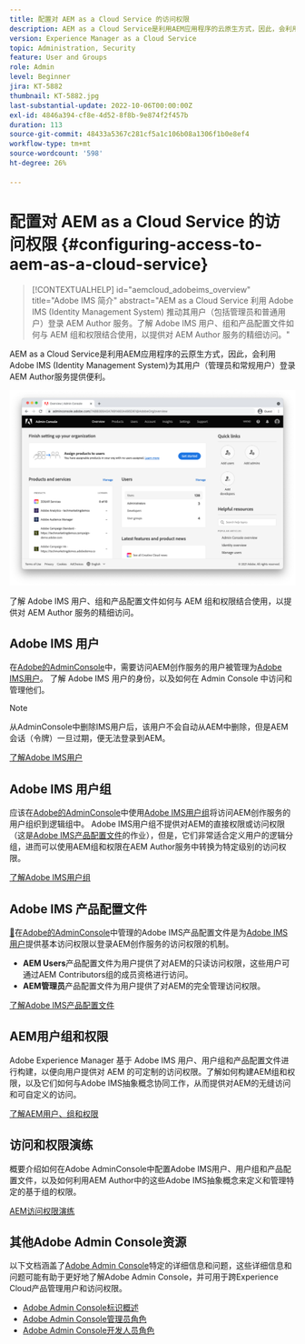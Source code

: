 ```yaml
---
title: 配置对 AEM as a Cloud Service 的访问权限
description: AEM as a Cloud Service是利用AEM应用程序的云原生方式，因此，会利用Adobe IMS (Identity Management System)帮助管理员和常规用户都登录到AEM Author服务。 了解Adobe IMS用户、用户组和产品配置文件如何与AEM组和权限结合使用，以提供对AEM Author的特定访问。
version: Experience Manager as a Cloud Service
topic: Administration, Security
feature: User and Groups
role: Admin
level: Beginner
jira: KT-5882
thumbnail: KT-5882.jpg
last-substantial-update: 2022-10-06T00:00:00Z
exl-id: 4846a394-cf8e-4d52-8f8b-9e874f2f457b
duration: 113
source-git-commit: 48433a5367c281cf5a1c106b08a1306f1b0e8ef4
workflow-type: tm+mt
source-wordcount: '598'
ht-degree: 26%

---
```


# 配置对 AEM as a Cloud Service 的访问权限 {#configuring-access-to-aem-as-a-cloud-service}

>[!CONTEXTUALHELP]
>id="aemcloud_adobeims_overview"
>title="Adobe IMS 简介"
>abstract="AEM as a Cloud Service 利用 Adobe IMS (Identity Management System) 推动其用户（包括管理员和普通用户）登录 AEM Author 服务。了解 Adobe IMS 用户、组和产品配置文件如何与 AEM 组和权限结合使用，以提供对 AEM Author 服务的精细访问。"

AEM as a Cloud Service是利用AEM应用程序的云原生方式，因此，会利用Adobe IMS (Identity Management System)为其用户（管理员和常规用户）登录AEM Author服务提供便利。

![Adobe Admin Console](./assets/hero.png)

了解 Adobe IMS 用户、组和产品配置文件如何与 AEM 组和权限结合使用，以提供对 AEM Author 服务的精细访问。

## Adobe IMS 用户

在[Adobe的AdminConsole](https://adminconsole.adobe.com)中，需要访问AEM创作服务的用户被管理为[Adobe IMS用户](https://helpx.adobe.com/cn/enterprise/using/set-up-identity.html)。 了解 Adobe IMS 用户的身份，以及如何在 Admin Console 中访问和管理他们。

>[!NOTE]
>
>从AdminConsole中删除IMS用户后，该用户不会自动从AEM中删除，但是AEM会话（令牌）一旦过期，便无法登录到AEM。


[了解Adobe IMS用户](./adobe-ims-users.md)

## Adobe IMS 用户组

应该在[Adobe的AdminConsole](https://adminconsole.adobe.com)中使用[Adobe IMS用户组](https://helpx.adobe.com/cn/enterprise/using/user-groups.html)将访问AEM创作服务的用户组织到逻辑组中。 Adobe IMS用户组不提供对AEM的直接权限或访问权限（这是[Adobe IMS产品配置文件](#adobe-ims-product-profiles)的作业），但是，它们非常适合定义用户的逻辑分组，进而可以使用AEM组和权限在AEM Author服务中转换为特定级别的访问权限。

[了解Adobe IMS用户组](./adobe-ims-user-groups.md)

## Adobe IMS 产品配置文件

[&#128279;](https://helpx.adobe.com/enterprise/using/manage-permissions-and-roles.html)在[Adobe的AdminConsole](https://adminconsole.adobe.com)中管理的Adobe IMS产品配置文件是为[Adobe IMS用户](#adobe-ims-users)提供基本访问权限以登录AEM创作服务的访问权限的机制。

+ __AEM Users__&#x200B;产品配置文件为用户提供了对AEM的只读访问权限，这些用户可通过AEM Contributors组的成员资格进行访问。
+ __AEM管理员__&#x200B;产品配置文件为用户提供了对AEM的完全管理访问权限。

[了解Adobe IMS产品配置文件](./adobe-ims-product-profiles.md)

## AEM用户组和权限

Adobe Experience Manager 基于 Adobe IMS 用户、用户组和产品配置文件进行构建，以便向用户提供对 AEM 的可定制的访问权限。了解如何构建AEM组和权限，以及它们如何与Adobe IMS抽象概念协同工作，从而提供对AEM的无缝访问和可自定义的访问。

[了解AEM用户、组和权限](./aem-users-groups-and-permissions.md)

## 访问和权限演练

概要介绍如何在Adobe AdminConsole中配置Adobe IMS用户、用户组和产品配置文件，以及如何利用AEM Author中的这些Adobe IMS抽象概念来定义和管理特定的基于组的权限。

[AEM访问权限演练](./walk-through.md)

## 其他Adobe Admin Console资源

以下文档涵盖了[Adobe Admin Console](https://adminconsole.adobe.com)特定的详细信息和问题，这些详细信息和问题可能有助于更好地了解Adobe Admin Console，并可用于跨Experience Cloud产品管理用户和访问权限。

+ [Adobe Admin Console标识概述](https://helpx.adobe.com/cn/enterprise/using/identity.html)
+ [Adobe Admin Console管理员角色](https://helpx.adobe.com/enterprise/using/admin-roles.html)
+ [Adobe Admin Console开发人员角色](https://helpx.adobe.com/enterprise/using/manage-developers.html)
